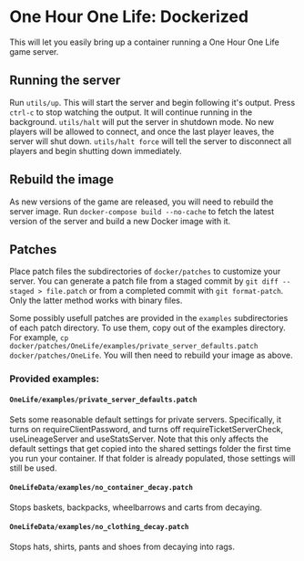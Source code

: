 # One Hour One Life: Dockerized

This will let you easily bring up a container running a One Hour One Life game server.

## Running the server

Run `utils/up`.  This will start the server and begin following it's output.  Press `ctrl-c` to stop watching the output.  It will continue running in the background.  `utils/halt` will put the server in shutdown mode.  No new players will be allowed to connect, and once the last player leaves, the server will shut down.  `utils/halt force` will tell the server to disconnect all players and begin shutting down immediately.

## Rebuild the image

As new versions of the game are released, you will need to rebuild the server image.  Run `docker-compose build --no-cache` to fetch the latest version of the server and build a new Docker image with it.

## Patches

Place patch files the subdirectories of `docker/patches` to customize your server.  You can generate a patch file from a staged commit by `git diff --staged > file.patch` or from a completed commit with `git format-patch`. Only the latter method works with binary files.

Some possibly usefull patches are provided in the `examples` subdirectories of each patch directory.  To use them, copy out of the examples directory.  For example, `cp docker/patches/OneLife/examples/private_server_defaults.patch docker/patches/OneLife`.  You will then need to rebuild your image as above.

### Provided examples:

#### `OneLife/examples/private_server_defaults.patch`
Sets some reasonable default settings for private servers.  Specifically, it turns on requireClientPassword, and turns off requireTicketServerCheck, useLineageServer and useStatsServer.  Note that this only affects the default settings that get copied into the shared settings folder the first time you run your container.  If that folder is already populated, those settings will still be used.

#### `OneLifeData/examples/no_container_decay.patch`
Stops baskets, backpacks, wheelbarrows and carts from decaying.

#### `OneLifeData/examples/no_clothing_decay.patch`
Stops hats, shirts, pants and shoes from decaying into rags.
